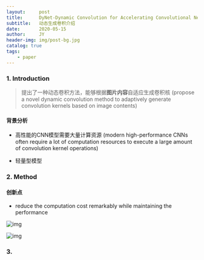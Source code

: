 ```yaml
---
layout:     post
title:      DyNet-Dynamic Convolution for Accelerating Convolutional Neural Networks
subtitle:   动态生成卷积介绍
date:       2020-05-15
author:     JY
header-img: img/post-bg.jpg
catalog: true
tags:
    - paper
---
```




### 1. Introduction

> 提出了一种动态卷积方法，能够根据**图片内容**自适应生成卷积核 (propose a novel dynamic convolution method to adaptively generate convolution kernels based on image contents)

#### 背景分析

- 高性能的CNN模型需要大量计算资源 (modern high-performance CNNs often require a lot of computation resources to execute a large amount of convolution kernel operations)

- 轻量型模型

### 2. Method

#### 创新点

- reduce the computation cost remarkably while maintaining the performance



![img](https://github.com/ZJU-CVs/zju-cvs.github.io/raw/master/img/2020-05-19-Dynet/1.png)

![img](https://github.com/ZJU-CVs/zju-cvs.github.io/raw/master/img/2020-05-19-Dynet/2.png)

### 

### 3.